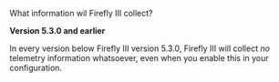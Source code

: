 What information wil Firefly III collect?

**Version 5.3.0 and earlier**

In every version below Firefly III version 5.3.0, Firefly III will collect *no* telemetry information whatsoever, even when you enable this in your configuration.
